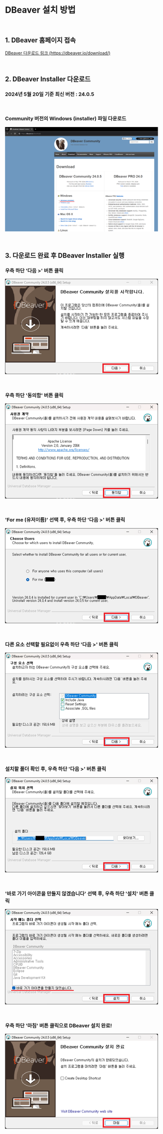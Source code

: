 # DBeaver 설치 방법

<br/>

## 1. DBeaver 홈페이지 접속
[DBeaver 다운로드 링크 (https://dbeaver.io/download/)](https://dbeaver.io/download/)

<br/>

## 2. DBeaver Installer 다운로드
### 2024년 5월 20일 기준 최신 버전 : **24.0.5**

<br/>

### Community 버전의 Windows (installer) 파일 다운로드
![image1](/mysql/images/240520-1.png)

<br/>

## 3. 다운로드 완료 후 DBeaver Installer 실행
### 우측 하단 '다음 >' 버튼 클릭
![image2](/mysql/images/240520-2.png)

<br/>

### 우측 하단 '동의함' 버튼 클릭
![image3](/mysql/images/240520-3.png)

<br/>

### 'For me (유저이름)' 선택 후, 우측 하단 '다음 >' 버튼 클릭
![image4](/mysql/images/240520-4.png)

<br/>

### 다른 요소 선택할 필요없이 우측 하단 '다음 >' 버튼 클릭
![image5](/mysql/images/240520-5.png)

<br/>

### 설치할 폴더 확인 후, 우측 하단 '다음 >' 버튼 클릭
![image6](/mysql/images/240520-6.png)

<br/>

### '바로 가기 아이콘을 만들지 않겠습니다' 선택 후, 우측 하단 '설치' 버튼 클릭
![image7](/mysql/images/240520-7.png)

<br/>

### 우측 하단 '마침' 버튼 클릭으로 DBeaver 설치 완료!
![image8](/mysql/images/240520-8.png)